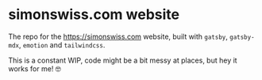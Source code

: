 # simonswiss.com website

The repo for the https://simonswiss.com website, built with `gatsby`, `gatsby-mdx`, `emotion` and `tailwindcss`.

This is a constant WIP, code might be a bit messy at places, but hey it works for me! 🤓
